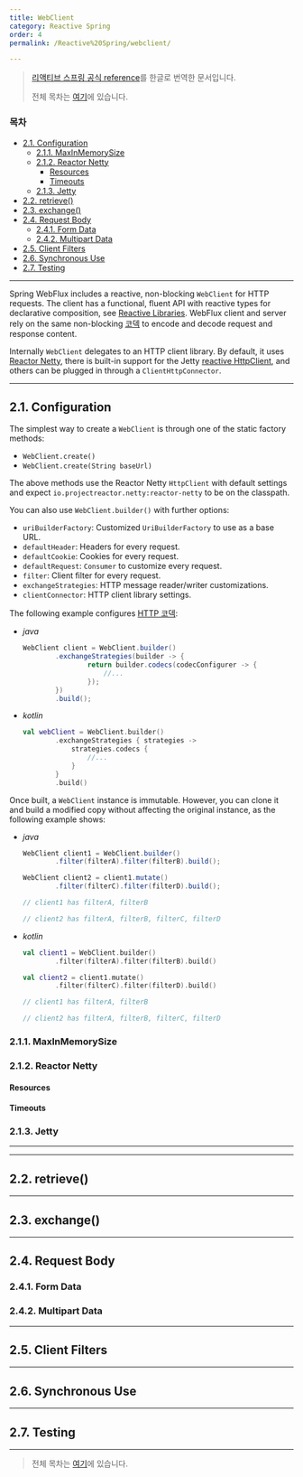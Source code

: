 ```yaml
---
title: WebClient
category: Reactive Spring
order: 4
permalink: /Reactive%20Spring/webclient/

---
```


> [리액티브 스프링 공식 reference](https://docs.spring.io/spring/docs/current/spring-framework-reference/web-reactive.html#webflux-client)를 한글로 번역한 문서입니다.
>
> 전체 목차는 [여기](https://godekdls.github.io/Reactive%20Spring/contents/)에 있습니다.

### 목차

- [2.1. Configuration](#21-configuration)
  + [2.1.1. MaxInMemorySize](#211-maxinmemorysize)
  + [2.1.2. Reactor Netty](#212-reactor-netty)
    + [Resources](#resources)
    + [Timeouts](#timeouts)
  + [2.1.3. Jetty](#213-jetty)
- [2.2. retrieve()](#22-retrieve)
- [2.3. exchange()](#23-exchange)
- [2.4. Request Body](#24-request-body)
  + [2.4.1. Form Data](#241-form-data)
  + [2.4.2. Multipart Data](#242-multipart-data)
- [2.5. Client Filters](#25-client-filters)
- [2.6. Synchronous Use](#26-synchronous-use)
- [2.7. Testing](#27-testing)

---

Spring WebFlux includes a reactive, non-blocking `WebClient` for HTTP requests. The client has a functional, fluent API with reactive types for declarative composition, see [Reactive Libraries](https://godekdls.github.io/Reactive%20Spring/reactivelibraries/). WebFlux client and server rely on the same non-blocking [코덱](https://godekdls.github.io/Reactive%20Spring/springwebflux/#125-codecs) to encode and decode request and response content.

Internally `WebClient` delegates to an HTTP client library. By default, it uses [Reactor Netty](https://github.com/reactor/reactor-netty), there is built-in support for the Jetty [reactive HttpClient](https://github.com/jetty-project/jetty-reactive-httpclient), and others can be plugged in through a `ClientHttpConnector`.

---

## 2.1. Configuration

The simplest way to create a `WebClient` is through one of the static factory methods:

- `WebClient.create()`
- `WebClient.create(String baseUrl)`

The above methods use the Reactor Netty `HttpClient` with default settings and expect `io.projectreactor.netty:reactor-netty` to be on the classpath.

You can also use `WebClient.builder()` with further options:

- `uriBuilderFactory`: Customized `UriBuilderFactory` to use as a base URL.
- `defaultHeader`: Headers for every request.
- `defaultCookie`: Cookies for every request.
- `defaultRequest`: `Consumer` to customize every request.
- `filter`: Client filter for every request.
- `exchangeStrategies`: HTTP message reader/writer customizations.
- `clientConnector`: HTTP client library settings.

The following example configures [HTTP 코덱](https://godekdls.github.io/Reactive%20Spring/springwebflux/#125-codecs):

- *java*

  ```java
  WebClient client = WebClient.builder()
          .exchangeStrategies(builder -> {
                  return builder.codecs(codecConfigurer -> {
                      //...
                  });
          })
          .build();
  ```

- *kotlin*

  ```kotlin
  val webClient = WebClient.builder()
          .exchangeStrategies { strategies ->
              strategies.codecs {
                  //...
              }
          }
          .build()
  ```

Once built, a `WebClient` instance is immutable. However, you can clone it and build a modified copy without affecting the original instance, as the following example shows:

- *java*

  ```java
  WebClient client1 = WebClient.builder()
          .filter(filterA).filter(filterB).build();
  
  WebClient client2 = client1.mutate()
          .filter(filterC).filter(filterD).build();
  
  // client1 has filterA, filterB
  
  // client2 has filterA, filterB, filterC, filterD
  ```

- *kotlin*

  ```kotlin
  val client1 = WebClient.builder()
          .filter(filterA).filter(filterB).build()
  
  val client2 = client1.mutate()
          .filter(filterC).filter(filterD).build()
  
  // client1 has filterA, filterB
  
  // client2 has filterA, filterB, filterC, filterD
  ```

  

### 2.1.1. MaxInMemorySize

### 2.1.2. Reactor Netty

#### Resources

#### Timeouts

### 2.1.3. Jetty

---

---

## 2.2. retrieve()

---

## 2.3. exchange()

---

## 2.4. Request Body

### 2.4.1. Form Data

### 2.4.2. Multipart Data

---

## 2.5. Client Filters

---

## 2.6. Synchronous Use

---

## 2.7. Testing

---

> 전체 목차는 [여기](https://godekdls.github.io/Reactive%20Spring/contents/)에 있습니다.